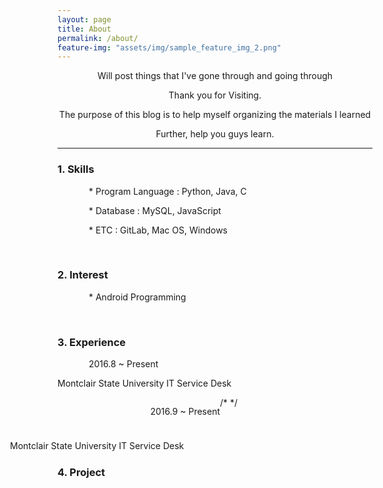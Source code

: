 ```yaml
---
layout: page
title: About
permalink: /about/
feature-img: "assets/img/sample_feature_img_2.png"
---
```


<style>
.text{text-indent: 50px;}
.text2{text-indext:100px;}
#jb-sidebar{width: 260px;/*padding: 20px;*/margin-bottom: 10px;float: left;border: 0px;text-align: right;}
#jb-content{width: 580px;/*padding: 20px;*/margin-bottom: 10px;float: right;border: 0px;}
@media ( min-width: 481px )
{
  #jb-sidebar {width: 260px;float: left; }
  #jb-content {width: 580px;float: right; }
}
</style>


<center>
<p>Will post things that I've gone through and going through</p>
<p>Thank you for Visiting.</p>
<p>The purpose of this blog is to help myself organizing the materials I learned</p>
<p>Further, help you guys learn.</p>
</center>

---------------------------

<h3>1. Skills</h3>
 <p class="text"> * Program Language : Python, Java, C</p>
 <p class="text"> * Database : MySQL, JavaScript</p>
 <p class="text"> * ETC : GitLab, Mac OS, Windows</p>


<br>
<h3>2. Interest</h3>
   <p class="text"> * Android Programming </p>

<br>

<h3>3. Experience</h3>
<p class="text">2016.8 ~ Present</p>
<p class="text2">Montclair State University IT Service Desk</p>
/*
<div id="jb-sidebar">
	<p>2016.9 ~ Present</p>
</div>
<div id="jb-content">
    <p>Montclair State University IT Service Desk</p>
</div>
*/
<br>
<h3>4. Project</h3>
